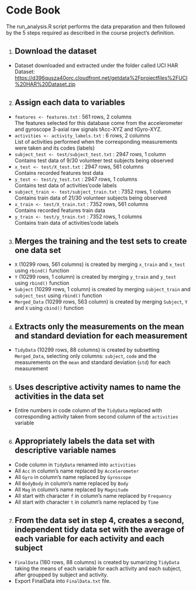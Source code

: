 # Code Book

The run_analysis.R script performs the data preparation and then followed by the 5 steps required as described in the course project’s definition.

1. ## Download the dataset
- Dataset downloaded and extracted under the folder called UCI HAR Dataset:
 https://d396qusza40orc.cloudfront.net/getdata%2Fprojectfiles%2FUCI%20HAR%20Dataset.zip  

2. ## Assign each data to variables
- <code>features <- features.txt</code> : 561 rows, 2 columns<br>
  The features selected for this database come from the accelerometer and gyroscope 3-axial raw signals tAcc-XYZ and tGyro-XYZ.
- <code>activities <- activity_labels.txt</code> : 6 rows, 2 columns<br>
  List of activities performed when the corresponding measurements were taken and its codes (labels)
- <code>subject_test <- test/subject_test.txt</code> : 2947 rows, 1 column<br>
  Contains test data of 9/30 volunteer test subjects being observed
- <code>x_test <- test/X_test.txt</code> : 2947 rows, 561 columns<br>
  Contains recorded features test data
- <code>y_test <- test/y_test.txt</code> : 2947 rows, 1 columns<br>
  Contains test data of activities’code labels
- <code>subject_train <- test/subject_train.txt</code> : 7352 rows, 1 column<br>
  Contains train data of 21/30 volunteer subjects being observed
- <code>x_train <- test/X_train.txt</code> : 7352 rows, 561 columns<br>
  Contains recorded features train data
- <code>y_train <- test/y_train.txt</code> : 7352 rows, 1 columns<br>
  Contains train data of activities’code labels

3. ## Merges the training and the test sets to create one data set
- <code>X</code> (10299 rows, 561 columns) is created by merging <code>x_train</code> and <code>x_test</code> using <code>rbind()</code> function
- <code>Y</code> (10299 rows, 1 column) is created by merging <code>y_train</code> and <code>y_test</code> using <code>rbind()</code> function
- <code>Subject</code> (10299 rows, 1 column) is created by merging <code>subject_train</code> and <code>subject_test</code> using <code>rbind()</code> function
- <code>Merged_Data</code> (10299 rows, 563 column) is created by merging <code>Subject</code>, <code>Y</code> and <code>X</code> using <code>cbind()</code> function

4. ## Extracts only the measurements on the mean and standard deviation for each measurement
- <code>TidyData</code> (10299 rows, 88 columns) is created by subsetting <code>Merged_Data</code>, selecting only columns: <code>subject</code>, <code>code</code> and the measurements on the <code>mean</code> and standard deviation (<code>std</code>) for each measurement

5. ## Uses descriptive activity names to name the activities in the data set
- Entire numbers in code column of the <code>TidyData</code> replaced with corresponding activity taken from second column of the <code>activities</code> variable

6. ## Appropriately labels the data set with descriptive variable names
- Code column in <code>TidyData</code> renamed into <code>activities</code>
- All <code>Acc</code> in column’s name replaced by <code>Accelerometer</code>
- All <code>Gyro</code> in column’s name replaced by <code>Gyroscope</code>
- All <code>BodyBody</code> in column’s name replaced by <code>Body</code>
- All <code>Mag</code> in column’s name replaced by <code>Magnitude</code>
- All start with character <code>f</code> in column’s name replaced by <code>Frequency</code>
- All start with character <code>t</code> in column’s name replaced by <code>Time</code>

7. ## From the data set in step 4, creates a second, independent tidy data set with the average of each variable for each activity and each subject
- <code>FinalData</code> (180 rows, 88 columns) is created by sumarizing <code>TidyData</code> taking the means of each variable for each activity and each subject, after groupped by subject and activity.
- Export FinalData into <code>FinalData.txt</code> file.
